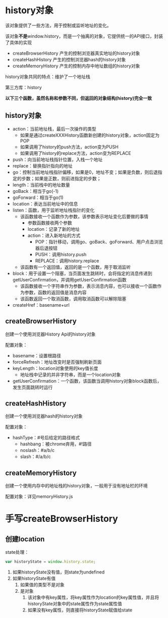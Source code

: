 # history对象

该对象提供了一些方法，用于控制或监听地址的变化。

该对象**不是**window.history，而是一个抽离的对象，它提供统一的API接口，封装了具体的实现

- createBrowserHistory  产生的控制浏览器真实地址的history对象
- createHashHistory  产生的控制浏览器hash的history对象
- createMemoryHistory  产生的控制内存中地址数组的history对象

history对象共同的特点：维护了一个地址栈

第三方库：history

**以下三个函数，虽然名称和参数不同，但返回的对象结构(history)完全一致**

## history对象

- action：当前地址栈，最后一次操作的类型
  - 如果是通过createXXXHistory函数新创建的history对象，action固定为POP
  - 如果调用了history的push方法，action变为PUSH
  - 如果调用了history的replace方法，action变为REPLACE
- push：向当前地址栈指针位置，入栈一个地址
- replace：替换指针指向的地址
- go：控制当前地址栈指针偏移，如果是0，地址不变；如果是负数，则后退指定的步数；如果是正数，则前进指定的步数；
- length：当前栈中的地址数量
- goBack：相当于go(-1)
- goForward：相当于go(1)
- location：表达当前地址中的信息
- listen：函数，用于监听地址栈指针的变化
  - 该函数接收一个函数作为参数，该参数表示地址变化后要做的事情
    - 参数函数接收两个参数
    - location：记录了新的地址
    - action：进入新地址的方式
      - POP：指针移动，调用go、goBack、goForward、用户点击浏览器后退按钮    
      - PUSH：调用history.push
      - REPLACE：调用history.replace
  - 该函数有一个返回值，返回的是一个函数，用于取消监听
- block：用于设置一个阻塞，当页面发生跳转时，会将指定的消息传递到getUserConfirmation，并调用getUserConfirmation函数
  - 该函数接收一个字符串作为参数，表示消息内容，也可以接收一个函数作为参数，函数的返回值是消息内容
  - 该函数返回一个取消函数，调用取消函数可以解除阻塞
- createHref：basename+url

## createBrowserHistory

创建一个使用浏览器History Api的history对象

配置对象：

- basename：设置根路径
- forceRefresh：地址改变时是否强制刷新页面
- keyLength：location对象使用的key值长度
  - 地址栈中记录的并非字符串，而是一个location对象
- getUserConfirmation：一个函数，该函数当调用history对象block函数后，发生页面跳转时运行

## createHashHistory

创建一个使用浏览器hash的history对象

配置对象：

- hashType：#号后给定的路径格式
  - hashbang：被chrome弃用，#!路径
  - noslash：#a/b/c
  - slash：#/a/b/c

## createMemoryHistory

创建一个使用内存中的地址栈的history对象，一般用于没有地址栏的环境

配置对象：详见memoryHistory.js



# 手写createBrowserHistory

## 创建location

state处理：

```js
var historyState = window.history.state;
```

1. 如果historyState没有值，则state为undefined
2. 如果historyState有值
   1. 如果值的类型不是对象
   2. 是对象
      1. 该对象中有key属性，将key属性作为location的key属性值，并且将historyState对象中的state属性作为state属性值
      2. 如果没有key属性，则直接将historyState赋值给state
      
      